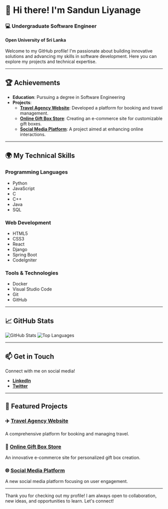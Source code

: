 # 👋 Hi there! I'm Sandun Liyanage

### 💻 Undergraduate Software Engineer
#### Open University of Sri Lanka

Welcome to my GitHub profile! I'm passionate about building innovative solutions and advancing my skills in software development. Here you can explore my projects and technical expertise.

---

## 🏆 Achievements
- **Education**: Pursuing a degree in Software Engineering
- **Projects**:
  - **[Travel Agency Website](https://github.com/Sandun441/travel-agency)**: Developed a platform for booking and travel management.
  - **[Online Gift Box Store](https://github.com/Sandun441/gift-box-store)**: Creating an e-commerce site for customizable gift boxes.
  - **[Social Media Platform](https://github.com/Sandun441/social-media-platform)**: A project aimed at enhancing online interactions.

---

## 🌍 My Technical Skills

### Programming Languages
- Python
- JavaScript
- C
- C++
- Java
- SQL

### Web Development
- HTML5
- CSS3
- React
- Django
- Spring Boot
- CodeIgniter

### Tools & Technologies
- Docker
- Visual Studio Code
- Git
- GitHub

---

## 📈 GitHub Stats
![GitHub Stats](https://github-readme-stats.vercel.app/api?username=Sandun441&show_icons=true&theme=tokyonight)
![Top Languages](https://github-readme-stats.vercel.app/api/top-langs/?username=Sandun441&layout=compact&theme=tokyonight)

---

## 📫 Get in Touch

Connect with me on social media!
- **[LinkedIn](https://www.linkedin.com/in/sandun-liyanage)**
- **[Twitter](https://twitter.com/SandunLiyanage)**

---

## 📜 Featured Projects

### ✈️ [Travel Agency Website](https://github.com/Sandun441/travel-agency)
A comprehensive platform for booking and managing travel.

### 🎁 [Online Gift Box Store](https://github.com/Sandun441/gift-box-store)
An innovative e-commerce site for personalized gift box creation.

### 🌐 [Social Media Platform](https://github.com/Sandun441/social-media-platform)
A new social media platform focusing on user engagement.

---

Thank you for checking out my profile! I am always open to collaboration, new ideas, and opportunities to learn. Let's connect!

